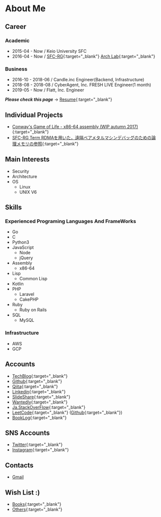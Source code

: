 
<!-- Global site tag (gtag.js) - Google Analytics -->
<script async src="https://www.googletagmanager.com/gtag/js?id=UA-105143295-2"></script>
<script>
  window.dataLayer = window.dataLayer || [];
  function gtag(){dataLayer.push(arguments);}
  gtag('js', new Date());

  gtag('config', 'UA-105143295-2');
</script>

# About Me

## Career

### Academic

- 2015-04 - Now / Keio University SFC
- 2016-04 - Now / [SFC-RG](https://rg.sfc.keio.ac.jp/){:target="_blank"} [Arch Lab](https://arch.sfc.wide.ad.jp/){:target="_blank"}

### Business

- 2016-10 - 2018-06 / Candle.inc Engineer(Backend, Infrastructure)
- 2018-08 - 2018-08 / CyberAgent, Inc. FRESH LIVE Engineer(1 month)
- 2019-05 - Now / Flatt, Inc. Engineer

***Please check this page*** -> [Resume](/resume){:target="_blank"}

## Individual Projects

- [Conway's Game of Life - x86-64 assembly (WIP autumn 2017)](https://github.com/dooooooooinggggg/lifegame){:target="_blank"}
- [SFC-RG Term RDMAを用いた，遠隔ベアメタルマシンデバッグのための論理メモリの参照](https://github.com/dooooooooinggggg/term2018docs/blob/master/term2018autumn.pdf){:target="_blank"}

## Main Interests

- Security
- Architecture
- OS
  - Linux
  - UNIX V6

## Skills

### Experienced Programing Languages And FrameWorks

- Go
- C
- Python3
- JavaScript
  - Node
  - jQuery
- Assembly
  - x86-64
- Lisp
  - Common Lisp
- Kotlin
- PHP
  - Laravel
  - CakePHP
- Ruby
  - Ruby on Rails
- SQL
  - MySQL

### Infrastructure

- AWS
- GCP

## Accounts

- [TechBlog](https://blog.ishikawa.tech/){:target="_blank"}
- [Github](https://github.com/dooooooooinggggg){:target="_blank"}
- [Qiita](https://qiita.com/dooooooooinggggg){:target="_blank"}
- [Linkedin](https://www.linkedin.com/in/tatsunori-ishikawa/){:target="_blank"}
- [SlideShare](https://www.slideshare.net/tatsunoriishikawa1){:target="_blank"}
- [Wantedly](https://www.wantedly.com/users/18456082){:target="_blank"}
- [Ja.StackOverFlow](https://ja.stackoverflow.com/users/28070/dooooooooinggggg){:target="_blank"}
- [LeetCode](https://leetcode.com/dooooooooinggggg/){:target="_blank"} ([Github](https://github.com/dooooooooinggggg/LeetCode){:target="_blank"})
- [BookLog](https://booklog.jp/users/dooooooooinggggg){:target="_blank"}

## SNS Accounts

- [Twitter](https://twitter.com/ggggniooooooood){:target="_blank"}
- [Instagram](https://www.instagram.com/dooooooooinggggg/){:target="_blank"}

## Contacts

- [Gmail](<mailto:dooooooooinggggg2@gmail.com>)

## Wish List :)

- [Books](http://amzn.asia/i1DrNK3){:target="_blank"}
- [Others](http://amzn.asia/41EHsAP){:target="_blank"}
